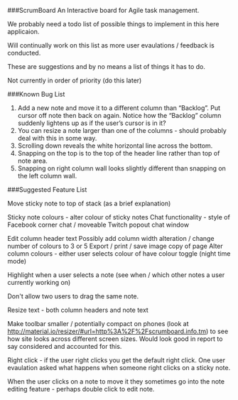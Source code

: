 ###ScrumBoard
An Interactive board for Agile task management.

We probably need a todo list of possible things to implement in this here applicaion.

Will continually work on this list as more user evaulations / feedback is conducted.

These are suggestions and by no means a list of things it has to do.

Not currently in order of priority (do this later)

###Known Bug List
1. Add a new note and move it to a different column than “Backlog”. Put cursor off note then back on again. Notice how the “Backlog” column suddenly lightens up as if the user’s cursor is in it?
2. You can resize a note larger than one of the columns - should probably deal with this in some way.
3. Scrolling down reveals the white horizontal line across the bottom.
4. Snapping on the top is to the top of the header line rather than top of note area.
5. Snapping on right column wall looks slightly different than snapping on the left column wall.

###Suggested Feature List

Move sticky note to top of stack (as a brief explanation)

Sticky note colours - alter colour of sticky notes
Chat functionality - style of Facebook corner chat / moveable Twitch popout chat window

Edit column header text
Possibly add column width alteration / change number of colours to 3 or 5
Export / print / save image copy of page
Alter column colours - either user selects colour of have colour toggle (night time mode)

Highlight when a user selects a note (see when / which other notes a user currently working on)

Don't allow two users to drag the same note.

Resize text - both column headers and note text

Make toolbar smaller / potentially compact on phones (look at http://material.io/resizer/#url=http%3A%2F%2Fscrumboard.info.tm) to see how site looks across different screen sizes. Would look good in report to say considered and accounted for this. 

Right click - if the user right clicks you get the default right click. One user evaulation asked what happens when someone right clicks on a sticky note.

When the user clicks on a note to move it they sometimes go into the note editing feature - perhaps double click to edit note.
